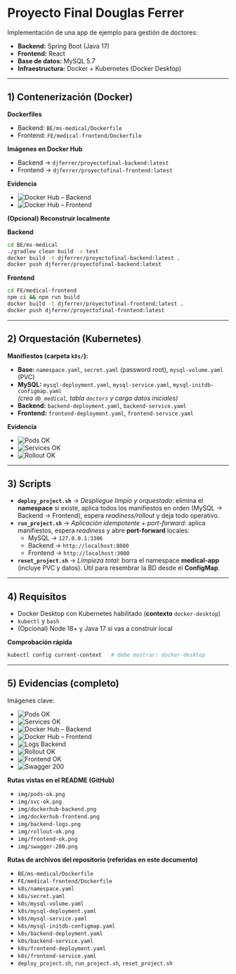 # Proyecto Final Douglas Ferrer

Implementación de una app de ejemplo para gestión de doctores:
- **Backend:** Spring Boot (Java 17)
- **Frontend:** React
- **Base de datos:** MySQL 5.7
- **Infraestructura:** Docker + Kubernetes (Docker Desktop)

---

## 1) Contenerización (Docker)

**Dockerfiles**
- Backend: `BE/ms-medical/Dockerfile`
- Frontend: `FE/medical-frontend/Dockerfile`

**Imágenes en Docker Hub**
- Backend → `djferrer/proyectofinal-backend:latest`
- Frontend → `djferrer/proyectofinal-frontend:latest`

**Evidencia**
- ![Docker Hub – Backend](img/dockerhub-backend.png)
- ![Docker Hub – Frontend](img/dockerhub-frontend.png)

**(Opcional) Reconstruir localmente**

**Backend**
```bash
cd BE/ms-medical
./gradlew clean build -x test
docker build -t djferrer/proyectofinal-backend:latest .
docker push djferrer/proyectofinal-backend:latest
```

**Frontend**
```bash
cd FE/medical-frontend
npm ci && npm run build
docker build -t djferrer/proyectofinal-frontend:latest .
docker push djferrer/proyectofinal-frontend:latest
```

---

## 2) Orquestación (Kubernetes)

**Manifiestos (carpeta `k8s/`):**
- **Base:** `namespace.yaml`, `secret.yaml` (password root), `mysql-volume.yaml` (PVC)
- **MySQL:** `mysql-deployment.yaml`, `mysql-service.yaml`, `mysql-initdb-configmap.yaml`  
  *(crea `db_medical`, tabla `doctors` y carga datos iniciales)*
- **Backend:** `backend-deployment.yaml`, `backend-service.yaml`
- **Frontend:** `frontend-deployment.yaml`, `frontend-service.yaml`

**Evidencia**
- ![Pods OK](img/pods-ok.png)
- ![Services OK](img/svc-ok.png)
- ![Rollout OK](img/rollout-ok.png)

---

## 3) Scripts

- **`deploy_project.sh`** → *Despliegue limpio y orquestado*: elimina el **namespace** si existe, aplica todos los manifiestos en orden (MySQL → Backend → Frontend), espera *readiness/rollout* y deja todo operativo.
- **`run_project.sh`** → *Aplicación idempotente + port-forward*: aplica manifiestos, espera *readiness* y abre **port-forward** locales:  
  - MySQL → `127.0.0.1:3306`  
  - Backend → `http://localhost:8080`  
  - Frontend → `http://localhost:3000`
- **`reset_project.sh`** → *Limpieza total*: borra el namespace **medical-app** (incluye PVC y datos). Útil para resembrar la BD desde el **ConfigMap**.

---

## 4) Requisitos

- Docker Desktop con Kubernetes habilitado (**contexto** `docker-desktop`)
- `kubectl` y `bash`
- (Opcional) Node 18+ y Java 17 si vas a construir local

**Comprobación rápida**
```bash
kubectl config current-context   # debe mostrar: docker-desktop
```

---

## 5) Evidencias (completo)

Imágenes clave:
- ![Pods OK](img/pods-ok.png)
- ![Services OK](img/svc-ok.png)
- ![Docker Hub – Backend](img/dockerhub-backend.png)
- ![Docker Hub – Frontend](img/dockerhub-frontend.png)
- ![Logs Backend](img/backend-logs.png)
- ![Rollout OK](img/rollout-ok.png)
- ![Frontend OK](img/frontend-ok.png)
- ![Swagger 200](img/swagger-200.png)

**Rutas vistas en el README (GitHub)**
- `img/pods-ok.png`
- `img/svc-ok.png`
- `img/dockerhub-backend.png`
- `img/dockerhub-frontend.png`
- `img/backend-logs.png`
- `img/rollout-ok.png`
- `img/frontend-ok.png`
- `img/swagger-200.png`

**Rutas de archivos del repositorio (referidas en este documento)**
- `BE/ms-medical/Dockerfile`
- `FE/medical-frontend/Dockerfile`
- `k8s/namespace.yaml`
- `k8s/secret.yaml`
- `k8s/mysql-volume.yaml`
- `k8s/mysql-deployment.yaml`
- `k8s/mysql-service.yaml`
- `k8s/mysql-initdb-configmap.yaml`
- `k8s/backend-deployment.yaml`
- `k8s/backend-service.yaml`
- `k8s/frontend-deployment.yaml`
- `k8s/frontend-service.yaml`
- `deploy_project.sh`, `run_project.sh`, `reset_project.sh`
